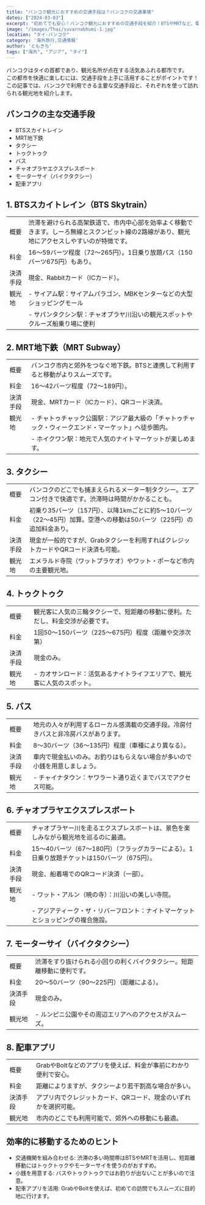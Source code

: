 ```yaml
---
title: "バンコク観光におすすめの交通手段は？バンコクの交通事情"
dates: ["2024-03-03"]
excerpt: "初めてでも安心！バンコク観光におすすめの交通手段を紹介！BTSやMRTなど、電車での移動が快適で効率的。タクシーやトゥクトゥクも魅力的!バスやチャオプラヤエクスプレスボートで現地の雰囲気を味わうのもおすすめです。それぞれの料金や特徴を詳しく解説し、観光スポットとの組み合わせ方もご紹介します。"
image: "/images/Thai/suvarnabhumi-1.jpg"
location: "タイ-バンコク"
category: '海外旅行,交通情報'
author: 'ともきち'
tags: ["海外", "アジア", "タイ"]
---
```


バンコクはタイの首都であり、観光名所が点在する活気あふれる都市です。  
この都市を快適に楽しむには、交通手段を上手に活用することがポイントです！  
この記事では、バンコクで利用できる主要な交通手段と、それぞれを使って訪れられる観光地を紹介します。  

## バンコクの主な交通手段

- BTSスカイトレイン
- MRT地下鉄
- タクシー
- トゥクトゥク
- バス
- チャオプラヤエクスプレスボート
- モーターサイ（バイクタクシー）
- 配車アプリ

## 1. BTSスカイトレイン（BTS Skytrain）

| | |
|---|---|
| 概要 | 渋滞を避けられる高架鉄道で、市内中心部を効率よく移動できます。しーろ無線とスクンビット線の2路線があり、観光地にアクセスしやすいのが特徴です。 |
| 料金 | 16～59バーツ程度（72～265円）。1日乗り放題パス（150バーツ675円）もあり。 |
| 決済手段 | 現金、Rabbitカード（ICカード）。 |
| 観光地 | - サイアム駅：サイアムパラゴン、MBKセンターなどの大型ショッピングモール |
| | - サパンタクシン駅：チャオプラヤ川沿いの観光スポットやクルーズ船乗り場に便利 |

## 2. MRT地下鉄（MRT Subway）

| | |
|---|---|
| 概要 | バンコク市内と郊外をつなぐ地下鉄。BTSと連携して利用すると移動がよりスムーズです。 |
| 料金 | 16～42バーツ程度（72～189円）。 |
| 決済手段 | 現金、MRTカード（ICカード）、QRコード決済。 |
| 観光地 | - チャトゥチャック公園駅：アジア最大級の「チャトゥチャック・ウィークエンド・マーケット」へ徒歩圏内。 |
| | - ホイクワン駅：地元で人気のナイトマーケットが楽しめます。 |

## 3. タクシー

| | |
|---|---|
| 概要 | バンコクのどこでも捕まえられるメーター制タクシー。エアコン付きで快適です。渋滞時は時間がかかることも。 |
| 料金 | 初乗り35バーツ（157円）、以降1kmごとに約5～10バーツ（22～45円）加算。空港への移動は50バーツ（225円）の追加料金あり。 |
| 決済手段 | 現金が一般的ですが、Grabタクシーを利用すればクレジットカードやQRコード決済も可能。 |
| 観光地 | エメラルド寺院（ワットプラケオ）やワット・ポーなど市内の主要観光地。 |

## 4. トゥクトゥク

| | |
|---|---|
| 概要 | 観光客に人気の三輪タクシーで、短距離の移動に便利。ただし、料金交渉が必要です。 |
| 料金 | 1回50～150バーツ（225～675円）程度（距離や交渉次第） |
| 決済手段 | 現金のみ。 |
| 観光地 | - カオサンロード：活気あるナイトライフエリアで、観光客に人気のスポット。 |

## 5. バス

| | |
|---|---|
| 概要 | 地元の人々が利用するローカル感満載の交通手段。冷房付きバスと非冷房バスがあります。 |
| 料金 | 8～30バーツ（36～135円）程度（車種により異なる）。 |
| 決済手段 | 車内で現金払いのみ。お釣りはもらえない場合が多いので小銭を用意しましょう。 |
| 観光地 | - チャイナタウン：ヤワラート通り近くまでバスでアクセス可能。 |

## 6. チャオプラヤエクスプレスボート

| | |
|---|---|
| 概要 | チャオプラヤー川を走るエクスプレスボートは、景色を楽しみながら観光地を巡るのに最適。 |
| 料金 | 15～40バーツ（67～180円）（フラッグカラーによる）。1日乗り放題チケットは150バーツ（675円）。 |
| 決済手段 | 現金、船着場でのQRコード決済（一部）。 |
| 観光地 | - ワット・アルン（暁の寺）：川沿いの美しい寺院。 |
| | - アジアティーク・ザ・リバーフロント：ナイトマーケットとショッピングの複合施設。 |

## 7. モーターサイ（バイクタクシー）

| | |
|---|---|
| 概要 | 渋滞をすり抜けられる小回りの利くバイクタクシー。短距離移動に便利です。 |
| 料金 | 20～50バーツ（90～225円）（距離による）。 |
| 決済手段 | 現金のみ。 |
| 観光地 | - ルンピニ公園やその周辺エリアへのアクセスがスムーズ。 |

## 8. 配車アプリ

| | |
|---|---|
| 概要 | GrabやBoltなどのアプリを使えば、料金が事前にわかり便利で安心。 |
| 料金 | 距離によりますが、タクシーより若干割高な場合が多い。 |
| 決済手段 | アプリ内でクレジットカード、QRコード、現金のいずれかを選択可能。 |
| 観光地 | 市内のどこでも利用可能で、郊外への移動にも最適。 |

## 効率的に移動するためのヒント

- 交通機関を組み合わせる: 渋滞の多い時間帯はBTSやMRTを活用し、短距離移動にはトゥクトゥクやモーターサイを使うのがおすすめ。  
- 小銭を用意する: バスやトゥクトゥクではお釣りが出ないことが多いので注意。  
- 配車アプリを活用: GrabやBoltを使えば、初めての訪問でもスムーズに目的地に行けます。  
